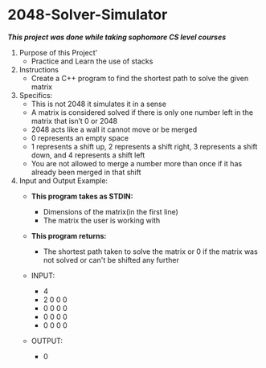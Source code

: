 # 2048-Solver-Simulator
***This project was done while taking sophomore CS level courses***

1) Purpose of this Project’
	- Practice and Learn the use of stacks
2) Instructions
	- Create a C++ program to find the shortest path to solve the given matrix
3) Specifics:
	- This is not 2048 it simulates it in a sense
	- A matrix is considered solved if there is only one number left in the matrix that isn’t 0 or 2048
	- 2048 acts like a wall it cannot move or be merged
	- 0 represents an empty space
	- 1 represents a shift up, 2 represents a shift right, 3 represents a shift down, and 4 represents a shift left
	- You are not allowed to merge a number more than once if it has already been merged in that shift
4) Input and Output Example:
	- **This program takes as STDIN:**
		- Dimensions of the matrix(in the first line)
		- The matrix the user is working with
	- **This program returns:**
		- The shortest path taken to solve the matrix or 0 if the matrix was not solved or can't be shifted any further
		
	- INPUT:
		- 4
		- 2 0 0 0
		- 0 0 0 0
		- 0 0 0 0
		- 0 0 0 0
	-  OUTPUT:
		- 0
